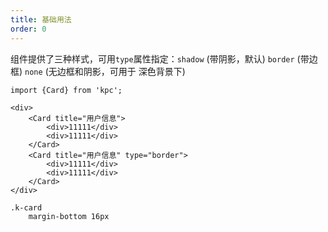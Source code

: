 ```yaml
---
title: 基础用法 
order: 0
---
```


组件提供了三种样式，可用`type`属性指定：`shadow` (带阴影，默认) `border` (带边框) `none` (无边框和阴影，可用于
深色背景下)

```vdt
import {Card} from 'kpc';

<div>
    <Card title="用户信息">
        <div>11111</div>
        <div>11111</div>
    </Card>
    <Card title="用户信息" type="border">
        <div>11111</div>
        <div>11111</div>
    </Card>
</div>
```

```styl
.k-card
    margin-bottom 16px
```
